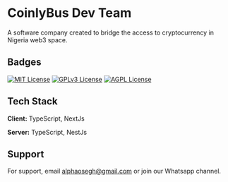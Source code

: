 
# CoinlyBus Dev Team

A software company created to bridge the access to cryptocurrency in Nigeria web3 space.

## Badges

[![MIT License](https://img.shields.io/badge/License-MIT-green.svg)](https://choosealicense.com/licenses/mit/)
[![GPLv3 License](https://img.shields.io/badge/License-GPL%20v3-yellow.svg)](https://opensource.org/licenses/)
[![AGPL License](https://img.shields.io/badge/license-AGPL-blue.svg)](http://www.gnu.org/licenses/agpl-3.0)


## Tech Stack

**Client:** TypeScript, NextJs

**Server:** TypeScript, NestJs


## Support

For support, email alphaosegh@gmail.com or join our Whatsapp channel.

